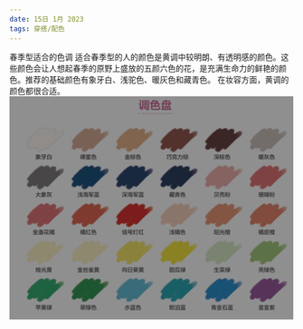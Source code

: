 ```yaml
---
date: 15日 1月 2023
tags: 穿搭/配色
---
```

春季型适合的色调
适合春季型的人的颜色是黄调中较明朗、有透明感的颜色。这些颜色会让人想起春季的原野上盛放的五颜六色的花，是充满生命力的鲜艳的颜色。推荐的基础颜色有象牙白、浅驼色、暖灰色和藏青色。
在妆容方面，黄调的颜色都很合适。
![500](0-Attachment/Pasted%20image%2020230115220322.png)